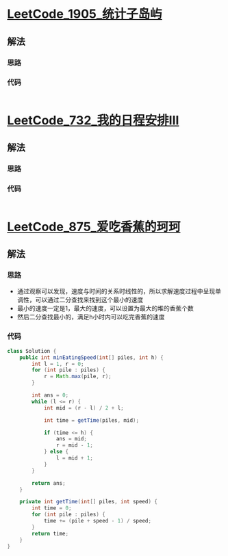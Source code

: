 # [LeetCode_1905_统计子岛屿](https://leetcode.cn/problems/count-sub-islands/)
## 解法
### 思路

### 代码
```java

```
# [LeetCode_732_我的日程安排III](https://leetcode.cn/problems/my-calendar-iii/)
## 解法
### 思路

### 代码
```java

```
# [LeetCode_875_爱吃香蕉的珂珂](https://leetcode.cn/problems/koko-eating-bananas/)
## 解法
### 思路
- 通过观察可以发现，速度与时间的关系时线性的，所以求解速度过程中呈现单调性，可以通过二分查找来找到这个最小的速度
- 最小的速度一定是1，最大的速度，可以设置为最大的堆的香蕉个数
- 然后二分查找最小的，满足h小时内可以吃完香蕉的速度
### 代码
```java
class Solution {
    public int minEatingSpeed(int[] piles, int h) {
        int l = 1, r = 0;
        for (int pile : piles) {
            r = Math.max(pile, r);
        }

        int ans = 0;
        while (l <= r) {
            int mid = (r - l) / 2 + l;

            int time = getTime(piles, mid);

            if (time <= h) {
                ans = mid;
                r = mid - 1;
            } else {
                l = mid + 1;
            }
        }

        return ans;
    }

    private int getTime(int[] piles, int speed) {
        int time = 0;
        for (int pile : piles) {
            time += (pile + speed - 1) / speed;
        }
        return time;
    }
}
```
